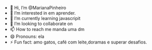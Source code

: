 - 👋 Hi, I’m @MarianaPinheiro
- 👀 I’m interested in em aprender.
- 🌱 I’m currently learning javascripit
- 💞️ I’m looking to collaborate on 
- 📫 How to reach me manda uma dm
- 😄 Pronouns: ela
- ⚡ Fun fact: amo gatos, café com leite,doramas e superar desafios.

<!---
MarianaPinheiroo/MarianaPinheiroo is a ✨ special ✨ repository because its `README.md` (this file) appears on your GitHub profile.
You can click the Preview link to take a look at your changes.
--->
